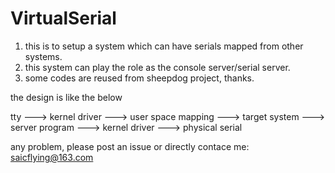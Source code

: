 # VirtualSerial

1. this is to setup a system which can have serials mapped from other systems. 
2. this system can play the role as the console server/serial server. 
3. some codes are reused from sheepdog project, thanks.

the design is like the below

tty ---> kernel driver ---> user space mapping ---> target system ---> server program ---> kernel driver ---> physical serial


any problem, please post an issue or directly contace me: saicflying@163.com
